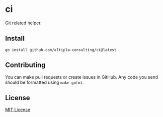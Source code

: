 
# ci

Git related helper.


## Install

```shell
go install github.com/altipla-consulting/ci@latest
```


## Contributing

You can make pull requests or create issues in GitHub. Any code you send should be formatted using `make gofmt`.


## License

[MIT License](LICENSE)
